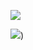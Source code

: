 ![](https://media.giphy.com/media/l1gYcLBSdL7PoDsizo/giphy.gif)

![](https://media1.giphy.com/media/v1.Y2lkPTc5MGI3NjExMjhoZ2E2MmY2MzEzdTFzdTZ2bndrY2RpcWE1bnhiNWkwZXJxa2N6NyZlcD12MV9pbnRlcm5hbF9naWZfYnlfaWQmY3Q9Zw/rR6m3deXOpHP2/giphy.gif))
